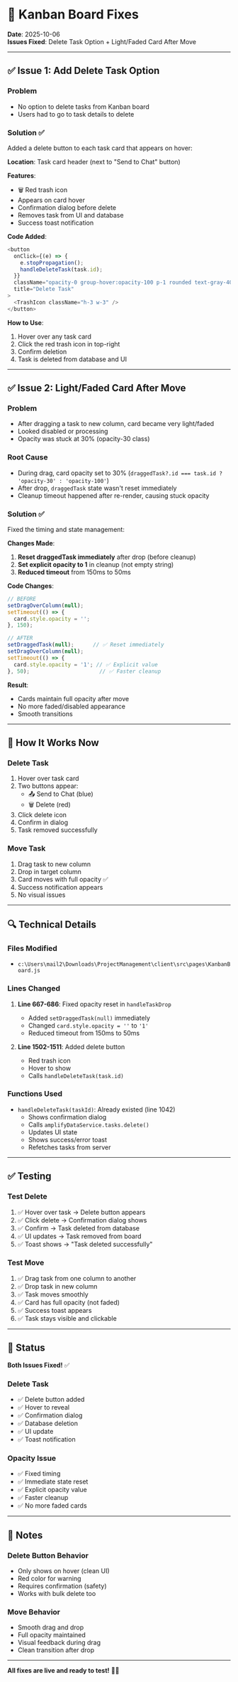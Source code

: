 # 🔧 Kanban Board Fixes

**Date**: 2025-10-06  
**Issues Fixed**: Delete Task Option + Light/Faded Card After Move

---

## ✅ **Issue 1: Add Delete Task Option**

### **Problem**
- No option to delete tasks from Kanban board
- Users had to go to task details to delete

### **Solution** ✅
Added a delete button to each task card that appears on hover:

**Location**: Task card header (next to "Send to Chat" button)

**Features**:
- 🗑️ Red trash icon
- Appears on card hover
- Confirmation dialog before delete
- Removes task from UI and database
- Success toast notification

**Code Added**:
```javascript
<button
  onClick={(e) => {
    e.stopPropagation();
    handleDeleteTask(task.id);
  }}
  className="opacity-0 group-hover:opacity-100 p-1 rounded text-gray-400 hover:text-red-600 hover:bg-red-50 transition-all duration-200"
  title="Delete Task"
>
  <TrashIcon className="h-3 w-3" />
</button>
```

**How to Use**:
1. Hover over any task card
2. Click the red trash icon in top-right
3. Confirm deletion
4. Task is deleted from database and UI

---

## ✅ **Issue 2: Light/Faded Card After Move**

### **Problem**
- After dragging a task to new column, card became very light/faded
- Looked disabled or processing
- Opacity was stuck at 30% (opacity-30 class)

### **Root Cause**
- During drag, card opacity set to 30% (`draggedTask?.id === task.id ? 'opacity-30' : 'opacity-100'`)
- After drop, `draggedTask` state wasn't reset immediately
- Cleanup timeout happened after re-render, causing stuck opacity

### **Solution** ✅
Fixed the timing and state management:

**Changes Made**:
1. **Reset draggedTask immediately** after drop (before cleanup)
2. **Set explicit opacity to 1** in cleanup (not empty string)
3. **Reduced timeout** from 150ms to 50ms

**Code Changes**:
```javascript
// BEFORE
setDragOverColumn(null);
setTimeout(() => {
  card.style.opacity = '';
}, 150);

// AFTER
setDraggedTask(null);      // ✅ Reset immediately
setDragOverColumn(null);
setTimeout(() => {
  card.style.opacity = '1'; // ✅ Explicit value
}, 50);                      // ✅ Faster cleanup
```

**Result**:
- Cards maintain full opacity after move
- No more faded/disabled appearance
- Smooth transitions

---

## 🎨 **How It Works Now**

### **Delete Task**
1. Hover over task card
2. Two buttons appear:
   - 📤 Send to Chat (blue)
   - 🗑️ Delete (red)
3. Click delete icon
4. Confirm in dialog
5. Task removed successfully

### **Move Task**
1. Drag task to new column
2. Drop in target column
3. Card moves with full opacity ✅
4. Success notification appears
5. No visual issues

---

## 🔍 **Technical Details**

### **Files Modified**
- `c:\Users\mail2\Downloads\ProjectManagement\client\src\pages\KanbanBoard.js`

### **Lines Changed**
1. **Line 667-686**: Fixed opacity reset in `handleTaskDrop`
   - Added `setDraggedTask(null)` immediately
   - Changed `card.style.opacity = ''` to `'1'`
   - Reduced timeout from 150ms to 50ms

2. **Line 1502-1511**: Added delete button
   - Red trash icon
   - Hover to show
   - Calls `handleDeleteTask(task.id)`

### **Functions Used**
- `handleDeleteTask(taskId)`: Already existed (line 1042)
  - Shows confirmation dialog
  - Calls `amplifyDataService.tasks.delete()`
  - Updates UI state
  - Shows success/error toast
  - Refetches tasks from server

---

## ✅ **Testing**

### **Test Delete**
1. ✅ Hover over task → Delete button appears
2. ✅ Click delete → Confirmation dialog shows
3. ✅ Confirm → Task deleted from database
4. ✅ UI updates → Task removed from board
5. ✅ Toast shows → "Task deleted successfully"

### **Test Move**
1. ✅ Drag task from one column to another
2. ✅ Drop task in new column
3. ✅ Task moves smoothly
4. ✅ Card has full opacity (not faded)
5. ✅ Success toast appears
6. ✅ Task stays visible and clickable

---

## 🎉 **Status**

**Both Issues Fixed!** ✅

### **Delete Task**
- ✅ Delete button added
- ✅ Hover to reveal
- ✅ Confirmation dialog
- ✅ Database deletion
- ✅ UI update
- ✅ Toast notification

### **Opacity Issue**
- ✅ Fixed timing
- ✅ Immediate state reset
- ✅ Explicit opacity value
- ✅ Faster cleanup
- ✅ No more faded cards

---

## 📝 **Notes**

### **Delete Button Behavior**
- Only shows on hover (clean UI)
- Red color for warning
- Requires confirmation (safety)
- Works with bulk delete too

### **Move Behavior**
- Smooth drag and drop
- Full opacity maintained
- Visual feedback during drag
- Clean transition after drop

---

**All fixes are live and ready to test!** 🚀✨
